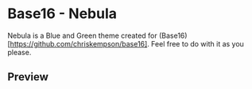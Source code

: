 # Base16 - Nebula
Nebula is a Blue and Green theme created for (Base16)[https://github.com/chriskempson/base16]. Feel free to do with it as you please.

## Preview
